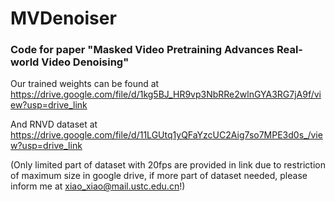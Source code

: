# MVDenoiser

### Code for paper "Masked Video Pretraining Advances Real-world Video Denoising"

 Our trained weights can be found at https://drive.google.com/file/d/1kg5BJ_HR9vp3NbRRe2wlnGYA3RG7jA9f/view?usp=drive_link
 
 And RNVD dataset at https://drive.google.com/file/d/11LGUtq1yQFaYzcUC2Aig7so7MPE3d0s_/view?usp=drive_link

 (Only limited part of dataset with 20fps are provided in link due to restriction of maximum size in google drive, if more part of dataset needed, please inform me at xiao_xiao@mail.ustc.edu.cn!)
